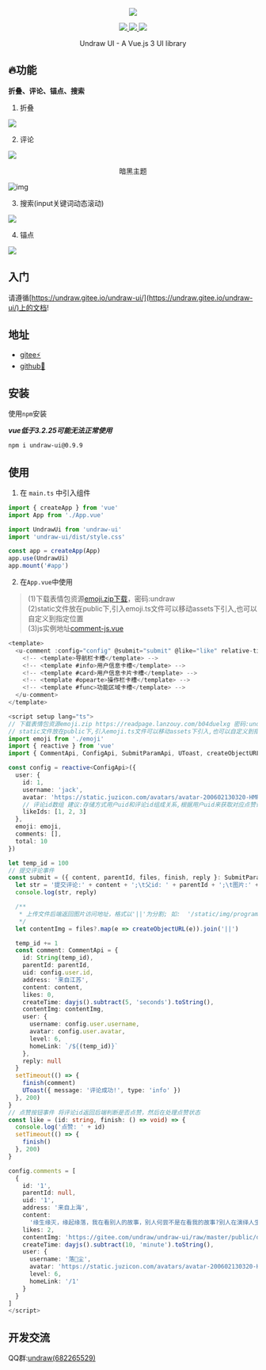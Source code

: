   <p align="center">
    <img src="https://s2.loli.net/2022/04/19/m4aqSs6DINYCLjG.png">
  </p>
<p align="center">
   <a href="https://www.npmjs.org/package/undraw-ui">
    <img src="https://img.shields.io/npm/v/undraw-ui.svg">
  </a>
  <a href="https://npmcharts.com/compare/undraw-ui?minimal=true">
    <img src="https://img.shields.io/npm/dt/undraw-ui.svg">
  </a>
  <a href="https://github.com/vuejs/core">
    <img src="https://img.shields.io/badge/dependencies-vue%E2%89%A53.2.25-green">
  </a>



<p align="center">Undraw UI - A Vue.js 3 UI library</p>

## 🔥功能

**折叠、评论、锚点、搜索**



1. 折叠

![](https://s2.loli.net/2022/04/28/frd5h8bulF7SZK6.png)


2. 评论

![](https://s2.loli.net/2022/04/28/HtGWBxsJ5LljDEU.png)

<p style="text-align: center">暗黑主题<p>

![img](https://gitee.com/undraw/undraw-ui/raw/master/public/docs/comment-dark.png)

3. 搜索(input关键词动态滚动)

![](https://s2.loli.net/2022/06/22/juvX79t6OPcaWZs.png)

4. 锚点

![](https://s2.loli.net/2022/04/30/r2XbGviK8FqUoRQ.png)

## 入门

请遵循[https://undraw.gitee.io/undraw-ui/](https://undraw.gitee.io/undraw-ui/)上的文档!

## 地址

- [gitee⚡️](https://gitee.com/undraw/undraw-ui)
- [github📌](https://github.com/readpage/undraw-ui)

## 安装

使用`npm`安装

***vue低于3.2.25可能无法正常使用***
```bash
npm i undraw-ui@0.9.9
```



## 使用

1. 在 `main.ts` 中引入组件

```ts
import { createApp } from 'vue'
import App from './App.vue'

import UndrawUi from 'undraw-ui'
import 'undraw-ui/dist/style.css'

const app = createApp(App)
app.use(UndrawUi)
app.mount('#app')
```

2. 在`App.vue`中使用
> (1)下载表情包资源[emoji.zip下载](https://readpage.lanzouy.com/b04duelxg)，密码:undraw  
> (2)static文件放在public下,引入emoji.ts文件可以移动assets下引入,也可以自定义到指定位置  
> (3)js实例地址[comment-js.vue](https://undraw.gitee.io/undraw-ui/guide/usage.html)


```ts
<template>
  <u-comment :config="config" @submit="submit" @like="like" relative-time>
    <!-- <template>导航栏卡槽</template> -->
    <!-- <template #info>用户信息卡槽</template> -->
    <!-- <template #card>用户信息卡片卡槽</template> -->
    <!-- <template #opearte>操作栏卡槽</template> -->
    <!-- <template #func>功能区域卡槽</template> -->
  </u-comment>
</template>

<script setup lang="ts">
// 下载表情包资源emoji.zip https://readpage.lanzouy.com/b04duelxg 密码:undraw
// static文件放在public下,引入emoji.ts文件可以移动assets下引入,也可以自定义到指定位置
import emoji from './emoji'
import { reactive } from 'vue'
import { CommentApi, ConfigApi, SubmitParamApi, UToast, createObjectURL, dayjs } from 'undraw-ui'

const config = reactive<ConfigApi>({
  user: {
    id: 1,
    username: 'jack',
    avatar: 'https://static.juzicon.com/avatars/avatar-200602130320-HMR2.jpeg?x-oss-process=image/resize,w_100',
    // 评论id数组 建议:存储方式用户uid和评论id组成关系,根据用户uid来获取对应点赞评论id,然后加入到数组中返回
    likeIds: [1, 2, 3]
  },
  emoji: emoji,
  comments: [],
  total: 10
})

let temp_id = 100
// 提交评论事件
const submit = ({ content, parentId, files, finish, reply }: SubmitParamApi) => {
  let str = '提交评论:' + content + ';\t父id: ' + parentId + ';\t图片:' + files + ';\t被回复评论:'
  console.log(str, reply)

  /**
   * 上传文件后端返回图片访问地址，格式以'||'为分割; 如:  '/static/img/program.gif||/static/img/normal.webp'
   */
  let contentImg = files?.map(e => createObjectURL(e)).join('||')

  temp_id += 1
  const comment: CommentApi = {
    id: String(temp_id),
    parentId: parentId,
    uid: config.user.id,
    address: '来自江苏',
    content: content,
    likes: 0,
    createTime: dayjs().subtract(5, 'seconds').toString(),
    contentImg: contentImg,
    user: {
      username: config.user.username,
      avatar: config.user.avatar,
      level: 6,
      homeLink: `/${(temp_id)}`
    },
    reply: null
  }
  setTimeout(() => {
    finish(comment)
    UToast({ message: '评论成功!', type: 'info' })
  }, 200)
}
// 点赞按钮事件 将评论id返回后端判断是否点赞，然后在处理点赞状态
const like = (id: string, finish: () => void) => {
  console.log('点赞: ' + id)
  setTimeout(() => {
    finish()
  }, 200)
}

config.comments = [
  {
    id: '1',
    parentId: null,
    uid: '1',
    address: '来自上海',
    content:
      '缘生缘灭，缘起缘落，我在看别人的故事，别人何尝不是在看我的故事?别人在演绎人生，我又何尝不是在这场戏里?谁的眼神沧桑了谁?我的眼神，只是沧桑了自己[喝酒]',
    likes: 2,
    contentImg: 'https://gitee.com/undraw/undraw-ui/raw/master/public/docs/normal.webp',
    createTime: dayjs().subtract(10, 'minute').toString(),
    user: {
      username: '落🤍尘',
      avatar: 'https://static.juzicon.com/avatars/avatar-200602130320-HMR2.jpeg?x-oss-process=image/resize,w_100',
      level: 6,
      homeLink: '/1'
    }
  }
]
</script>

```


## 开发交流

QQ群:[undraw(682265529)](https://jq.qq.com/?_wv=1027&k=NsgARkfw)

